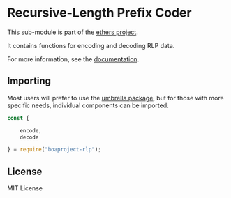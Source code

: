 Recursive-Length Prefix Coder
=============================

This sub-module is part of the [ethers project](https://github.com/ethers-io/ethers.js).

It contains functions for encoding and decoding RLP data.

For more information, see the [documentation](https://docs.ethers.io/v5/api/utils/encoding/#rlp--methods).


Importing
---------

Most users will prefer to use the [umbrella package](https://www.npmjs.com/package/ethers),
but for those with more specific needs, individual components can be imported.

```javascript
const {

    encode,
    decode

} = require("boaproject-rlp");
```


License
-------

MIT License
